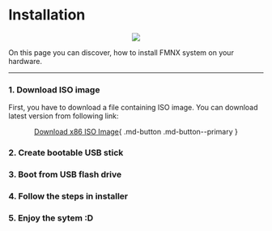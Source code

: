 # Installation

<p align="center">
<img style="align: center; max-height: 35%; max-width: 35%" src="/flash.png" />
</p>

On this page you can discover, how to install FMNX system on your hardware.

---

### 1. Download ISO image

First, you have to download a file containing ISO image. You can download latest version from following link:

<center>

[Download x86 ISO Image](https://fmnx.ru/attachments/ab793cc8-2908-4020-a207-500fb0743b95){ .md-button .md-button--primary }

</center>

### 2. Create bootable USB stick



### 3. Boot from USB flash drive

### 4. Follow the steps in installer

### 5. Enjoy the sytem :D
